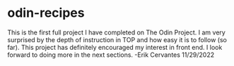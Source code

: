 # odin-recipes
This is the first full project I have completed on The Odin Project. I am very surprised by the depth of instruction
in TOP and how easy it is to follow (so far). This project has definitely encouraged my interest in front end.
I look forward to doing more in the next sections. 
-Erik Cervantes 11/29/2022
